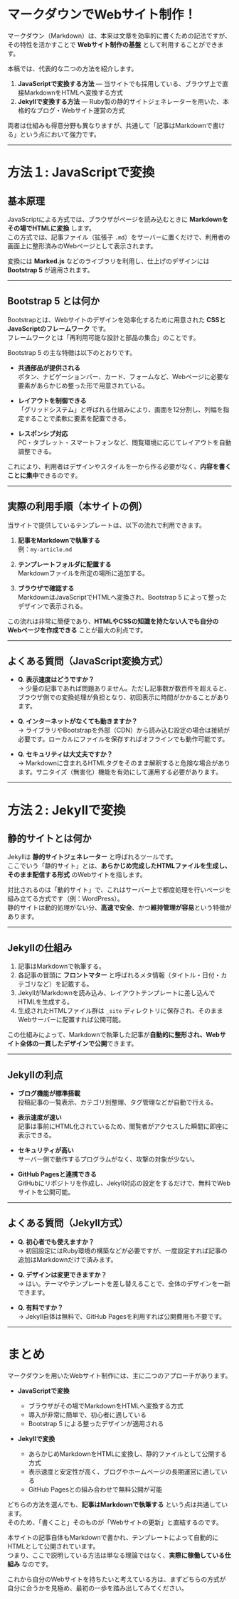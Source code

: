 # マークダウンでWebサイト制作！

マークダウン（Markdown）は、本来は文章を効率的に書くための記法ですが、  
その特性を活かすことで **Webサイト制作の基盤** として利用することができます。  

本稿では、代表的な二つの方法を紹介します。  

1. **JavaScriptで変換する方法** ― 当サイトでも採用している、ブラウザ上で直接MarkdownをHTMLへ変換する方式  
2. **Jekyllで変換する方法** ― Ruby製の静的サイトジェネレーターを用いた、本格的なブログ・Webサイト運営の方式  

両者は仕組みも得意分野も異なりますが、共通して「記事はMarkdownで書ける」という点において強力です。  

---

# 方法１: JavaScriptで変換

## 基本原理

JavaScriptによる方式では、ブラウザがページを読み込むときに **Markdownをその場でHTMLに変換** します。  
この方式では、記事ファイル（拡張子 `.md`）をサーバーに置くだけで、利用者の画面上に整形済みのWebページとして表示されます。  

変換には **Marked.js** などのライブラリを利用し、仕上げのデザインには **Bootstrap 5** が適用されます。  

---

## Bootstrap 5 とは何か

Bootstrapとは、Webサイトのデザインを効率化するために用意された **CSSとJavaScriptのフレームワーク** です。  
フレームワークとは「再利用可能な設計と部品の集合」のことです。  

Bootstrap 5 の主な特徴は以下のとおりです。  

- **共通部品が提供される**  
  ボタン、ナビゲーションバー、カード、フォームなど、Webページに必要な要素があらかじめ整った形で用意されている。  

- **レイアウトを制御できる**  
  「グリッドシステム」と呼ばれる仕組みにより、画面を12分割し、列幅を指定することで柔軟に要素を配置できる。  

- **レスポンシブ対応**  
  PC・タブレット・スマートフォンなど、閲覧環境に応じてレイアウトを自動調整できる。  

これにより、利用者はデザインやスタイルを一から作る必要がなく、**内容を書くことに集中**できるのです。  

---

## 実際の利用手順（本サイトの例）

当サイトで提供しているテンプレートは、以下の流れで利用できます。  

1. **記事をMarkdownで執筆する**  
   例：`my-article.md`  

2. **テンプレートフォルダに配置する**  
   Markdownファイルを所定の場所に追加する。  

3. **ブラウザで確認する**  
   MarkdownはJavaScriptでHTMLへ変換され、Bootstrap 5 によって整ったデザインで表示される。  

この流れは非常に簡便であり、**HTMLやCSSの知識を持たない人でも自分のWebページを作成できる** ことが最大の利点です。  

---

## よくある質問（JavaScript変換方式）

- **Q. 表示速度はどうですか？**  
  → 少量の記事であれば問題ありません。ただし記事数が数百件を超えると、ブラウザ側での変換処理が負担となり、初回表示に時間がかかることがあります。  

- **Q. インターネットがなくても動きますか？**  
  → ライブラリやBootstrapを外部（CDN）から読み込む設定の場合は接続が必要です。ローカルにファイルを保存すればオフラインでも動作可能です。  

- **Q. セキュリティは大丈夫ですか？**  
  → Markdownに含まれるHTMLタグをそのまま解釈すると危険な場合があります。サニタイズ（無害化）機能を有効にして運用する必要があります。  

---

# 方法２: Jekyllで変換

## 静的サイトとは何か

Jekyllは **静的サイトジェネレーター** と呼ばれるツールです。  
ここでいう「静的サイト」とは、**あらかじめ完成したHTMLファイルを生成し、そのまま配信する形式** のWebサイトを指します。  

対比されるのは「動的サイト」で、これはサーバー上で都度処理を行いページを組み立てる方式です（例：WordPress）。  
静的サイトは動的処理がない分、**高速で安全**、かつ**維持管理が容易**という特徴があります。  

---

## Jekyllの仕組み

1. 記事はMarkdownで執筆する。  
2. 各記事の冒頭に **フロントマター** と呼ばれるメタ情報（タイトル・日付・カテゴリなど）を記載する。  
3. JekyllがMarkdownを読み込み、レイアウトテンプレートに差し込んでHTMLを生成する。  
4. 生成されたHTMLファイル群は `_site` ディレクトリに保存され、そのままWebサーバーに配置すれば公開可能。  

この仕組みによって、Markdownで執筆した記事が**自動的に整形され、Webサイト全体の一貫したデザインで公開**できます。  

---

## Jekyllの利点

- **ブログ機能が標準搭載**  
  投稿記事の一覧表示、カテゴリ別整理、タグ管理などが自動で行える。  

- **表示速度が速い**  
  記事は事前にHTML化されているため、閲覧者がアクセスした瞬間に即座に表示できる。  

- **セキュリティが高い**  
  サーバー側で動作するプログラムがなく、攻撃の対象が少ない。  

- **GitHub Pagesと連携できる**  
  GitHubにリポジトリを作成し、Jekyll対応の設定をするだけで、無料でWebサイトを公開可能。  

---

## よくある質問（Jekyll方式）

- **Q. 初心者でも使えますか？**  
  → 初回設定にはRuby環境の構築などが必要ですが、一度設定すれば記事の追加はMarkdownだけで済みます。  

- **Q. デザインは変更できますか？**  
  → はい。テーマやテンプレートを差し替えることで、全体のデザインを一新できます。  

- **Q. 有料ですか？**  
  → Jekyll自体は無料で、GitHub Pagesを利用すれば公開費用も不要です。  

---

# まとめ

マークダウンを用いたWebサイト制作には、主に二つのアプローチがあります。  

- **JavaScriptで変換**  
  - ブラウザがその場でMarkdownをHTMLへ変換する方式  
  - 導入が非常に簡単で、初心者に適している  
  - Bootstrap 5 による整ったデザインが適用される  

- **Jekyllで変換**  
  - あらかじめMarkdownをHTMLに変換し、静的ファイルとして公開する方式  
  - 表示速度と安定性が高く、ブログやホームページの長期運営に適している  
  - GitHub Pagesとの組み合わせで無料公開が可能  

どちらの方法を選んでも、**記事はMarkdownで執筆する** という点は共通しています。  
そのため、「書くこと」そのものが「Webサイトの更新」と直結するのです。  

本サイトの記事自体もMarkdownで書かれ、テンプレートによって自動的にHTMLとして公開されています。  
つまり、ここで説明している方法は単なる理論ではなく、**実際に稼働している仕組み** なのです。  

これから自分のWebサイトを持ちたいと考えている方は、まずどちらの方式が自分に合うかを見極め、最初の一歩を踏み出してみてください。

